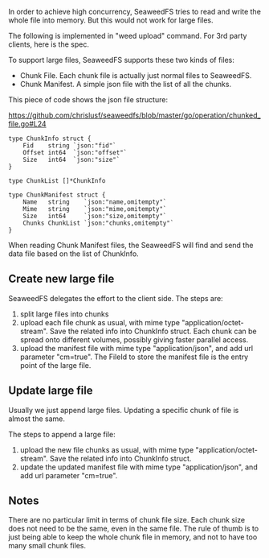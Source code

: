 In order to achieve high concurrency, SeaweedFS tries to read and write the whole file into memory. But this would not work for large files. 

The following is implemented in "weed upload" command. For 3rd party clients, here is the spec.

To support large files, SeaweedFS supports these two kinds of files:
* Chunk File. Each chunk file is actually just normal files to SeaweedFS.
* Chunk Manifest. A simple json file with the list of all the chunks. 

This piece of code shows the json file structure:

https://github.com/chrislusf/seaweedfs/blob/master/go/operation/chunked_file.go#L24

```
type ChunkInfo struct {
	Fid    string `json:"fid"`
	Offset int64  `json:"offset"`
	Size   int64  `json:"size"`
}

type ChunkList []*ChunkInfo

type ChunkManifest struct {
	Name   string    `json:"name,omitempty"`
	Mime   string    `json:"mime,omitempty"`
	Size   int64     `json:"size,omitempty"`
	Chunks ChunkList `json:"chunks,omitempty"`
}
```

When reading Chunk Manifest files, the SeaweedFS will find and send the data file based on the list of ChunkInfo.

## Create new large file

SeaweedFS delegates the effort to the client side. The steps are:

1. split large files into chunks
1. upload each file chunk as usual, with mime type "application/octet-stream". Save the related info into ChunkInfo struct. Each chunk can be spread onto different volumes, possibly giving faster parallel access.
1. upload the manifest file with mime type "application/json", and add url parameter "cm=true". The FileId to store the manifest file is the entry point of the large file.


## Update large file

Usually we just append large files. Updating a specific chunk of file is almost the same.

The steps to append a large file:

1. upload the new file chunks as usual, with mime type "application/octet-stream". Save the related info into ChunkInfo struct.
1. update the updated manifest file with mime type "application/json", and add url parameter "cm=true".

## Notes
There are no particular limit in terms of chunk file size. Each chunk size does not need to be the same, even in the same file. The rule of thumb is to just being able to keep the whole chunk file in memory, and not to have too many small chunk files.